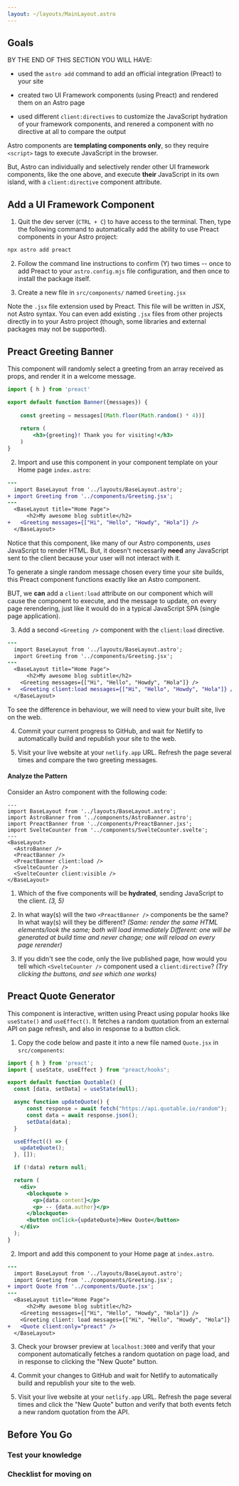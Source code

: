 ```yaml
---
layout: ~/layouts/MainLayout.astro
---
```


## Goals

BY THE END OF THIS SECTION YOU WILL HAVE:

- used the `astro add` command to add an official integration (Preact) to your site

- created two UI Framework components (using Preact) and rendered them on an Astro page

- used different `client:directives` to customize the JavaScript hydration of your framework components, and renered a component with no directive at all to compare the output

Astro components are **templating components only**, so they require `<script>` tags to execute JavaScript in the browser. 

But, Astro can individually and selectively render other UI framework components, like the one above, and execute **their** JavaScript in its own island, with a `client:directive` component attribute.

## Add a UI Framework Component

1. Quit the dev server (`CTRL + C`) to have access to the terminal. Then, type the following command to automatically add the ability to use Preact components in your Astro project:
```bash
npx astro add preact
```

2. Follow the command line instructions to confirm (Y) two times -- once to add Preact to your `astro.config.mjs` file configuration, and then once to install the package itself.

3. Create a new file in `src/components/` named `Greeting.jsx`

Note the `.jsx` file extension used by Preact. This file will be written in JSX, not Astro syntax. You can even add existing `.jsx` files from other projects directly in to your Astro project (though, some libraries and external packages may not be supported).

## Preact Greeting Banner

This component will randomly select a greeting from an array received as props, and render it in a welcome message.

```jsx
import { h } from 'preact'

export default function Banner({messages}) {
    
    const greeting = messages[(Math.floor(Math.random() * 4))]
    
    return (
        <h3>{greeting}! Thank you for visiting!</h3>
    )
}
```
2. Import and use this component in your component template on your Home page `index.astro`:

```diff
---
  import BaseLayout from '../layouts/BaseLayout.astro';
+ import Greeting from '../components/Greeting.jsx';
---
  <BaseLayout title="Home Page">
	  <h2>My awesome blog subtitle</h2>
+ 	<Greeting messages={["Hi", "Hello", "Howdy", "Hola"]} />
  </BaseLayout>

```

Notice that this component, like many of our Astro components, *uses* JavaScript to render HTML. But, it doesn't necessarily **need** any JavaScript sent to the client because your user will not interact with it. 

To generate a single random message chosen every time your site builds, this Preact component functions exactly like an Astro component.

BUT, we **can** add a `client:load` attribute on our component which will cause the component to execute, and the message to update, on every page rerendering, just like it would do in a typical JavaScript SPA (single page application).

3. Add a second `<Greeting />` component with the `client:load` directive.

```diff
---
  import BaseLayout from '../layouts/BaseLayout.astro';
  import Greeting from '../components/Greeting.jsx';
---
  <BaseLayout title="Home Page">
	  <h2>My awesome blog subtitle</h2>
    <Greeting messages={["Hi", "Hello", "Howdy", "Hola"]} />
+ 	<Greeting client:load messages={["Hi", "Hello", "Howdy", "Hola"]} />
  </BaseLayout>
```
To see the difference in behaviour, we will need to view your built site, live on the web.

4. Commit your current progress to GitHub, and wait for Netlify to automatically build and republish your site to the web.

5. Visit your live website at your `netlify.app` URL. Refresh the page several times and compare the two greeting messages. 

#### Analyze the Pattern

Consider an Astro component with the following code:

```astro
---
import BaseLayout from '../layouts/BaseLayout.astro';
import AstroBanner from '../components/AstroBanner.astro';
import PreactBanner from '../components/PreactBanner.jxs';
import SvelteCounter from '../components/SvelteCounter.svelte';
---
<BaseLayout>
  <AstroBanner />
  <PreactBanner />
  <PreactBanner client:load />
  <SvelteCounter />
  <SvelteCounter client:visible />
</BaseLayout>
```

1. Which of the five components will be **hydrated**, sending JavaScript to the client. _(3, 5)_

2. In what way(s) will the two `<PreactBanner />` components be the same? In what way(s) will they be different? _(Same: render the same HTML elements/look the same; both will load immediately Different: one will be generated at build time and never change; one will reload on every page rerender)_

3. If you didn't see the code, only the live published page, how would you tell which `<SvelteCounter />` component used a `client:directive`? _(Try clicking the buttons, and see which one works)_


## Preact Quote Generator

This component is interactive, written using Preact using popular hooks like `useState()` and `useEffect()`. It fetches a random quotation from an external API on page refresh, and also in response to a button click.

1. Copy the code below and paste it into a new file named `Quote.jsx` in `src/components`:

```jsx
import { h } from 'preact';
import { useState, useEffect } from "preact/hooks";

export default function Quotable() {
  const [data, setData] = useState(null);

  async function updateQuote() {
      const response = await fetch("https://api.quotable.io/random");
      const data = await response.json();
      setData(data);
  }

  useEffect(() => {
    updateQuote();
  }, []);

  if (!data) return null;

  return (
    <div>
      <blockquote >
        <p>{data.content}</p>
        <p> -- {data.author}</p>
      </blockquote>
      <button onClick={updateQuote}>New Quote</button>
    </div>
  );
}
```

2. Import and add this component to your Home page at `index.astro`.

```diff
---
  import BaseLayout from '../layouts/BaseLayout.astro';
  import Greeting from '../components/Greeting.jsx';
+ import Quote from '../components/Quote.jsx';
---
  <BaseLayout title="Home Page">
	  <h2>My awesome blog subtitle</h2>
    <Greeting messages={["Hi", "Hello", "Howdy", "Hola"]} />
    <Greeting client: load messages={["Hi", "Hello", "Howdy", "Hola"]} />
+ 	<Quote client:only="preact" />
  </BaseLayout>

```

3. Check your browser preview at `localhost:3000` and verify that your component automatically fetches a random quotation on page load, and in response to clicking the "New Quote" button.

4. Commit your changes to GitHub and wait for Netlify to automatically build and republish your site to the web.

5. Visit your live website at your `netlify.app` URL. Refresh the page several times and click the "New Quote" button and verify that both events fetch a new random quotation from the API.


## Before You Go

### Test your knowledge

### Checklist for moving on
